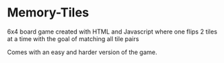 # Memory-Tiles
6x4 board game created with HTML and Javascript where one flips 2 tiles at a time with the goal of matching all tile pairs

Comes with an easy and harder version of the game.
